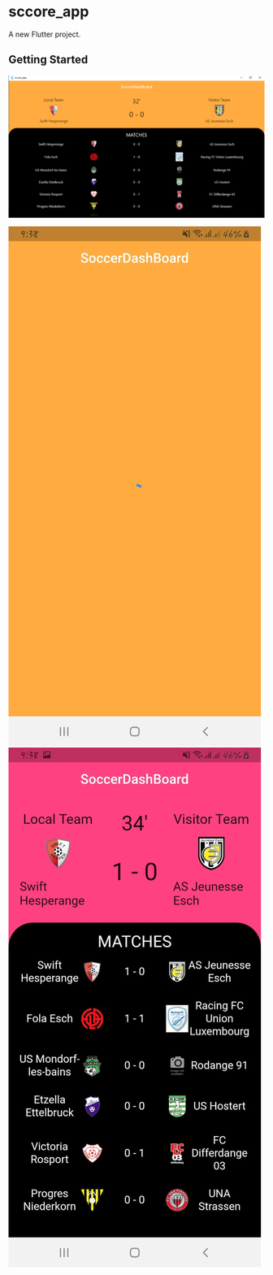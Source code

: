 # sccore_app

A new Flutter project.

## Getting Started

![](images/dd.png)

![](images/dd2.jpg) ![](images/dd1.jpg)

